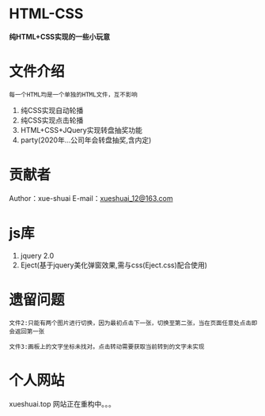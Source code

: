 # HTML-CSS
**纯HTML+CSS实现的一些小玩意**

# 文件介绍
```每一个HTML均是一个单独的HTML文件，互不影响```
1. 纯CSS实现自动轮播
2. 纯CSS实现点击轮播
3. HTML+CSS+JQuery实现转盘抽奖功能
4. party(2020年...公司年会转盘抽奖,含内定)

# 贡献者
Author：xue-shuai
E-mail：xueshuai_12@163.com

# js库
1. jquery 2.0
2. Eject(基于jquery美化弹窗效果,需与css(Eject.css)配合使用)

# 遗留问题
``` 
文件2:只能有两个图片进行切换，因为最初点击下一张，切换至第二张，当在页面任意处点击即会返回第一张
```
```
文件3:画板上的文字坐标未找对。点击转动需要获取当前转到的文字未实现
```

# 个人网站
xueshuai.top  网站正在重构中。。。
